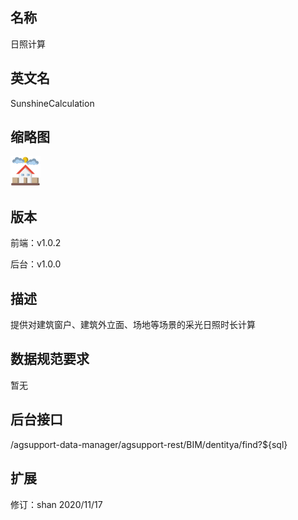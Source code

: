 <!--
 * @Author: your name
 * @Date: 2021-01-21 09:15:25
 * @LastEditTime: 2021-01-21 09:24:14
 * @LastEditors: your name
 * @Description: In User Settings Edit
 * @FilePath: \agcimViewer\src\widgets\SunshineCalculation\README.md
-->
## 名称
日照计算

## 英文名
SunshineCalculation

## 缩略图
![](./logo.png)

## 版本
前端：v1.0.2

后台：v1.0.0 

## 描述
提供对建筑窗户、建筑外立面、场地等场景的采光日照时长计算


## 数据规范要求
暂无


## 后台接口
/agsupport-data-manager/agsupport-rest/BIM/dentitya/find?${sql}


## 扩展
修订：shan 2020/11/17
